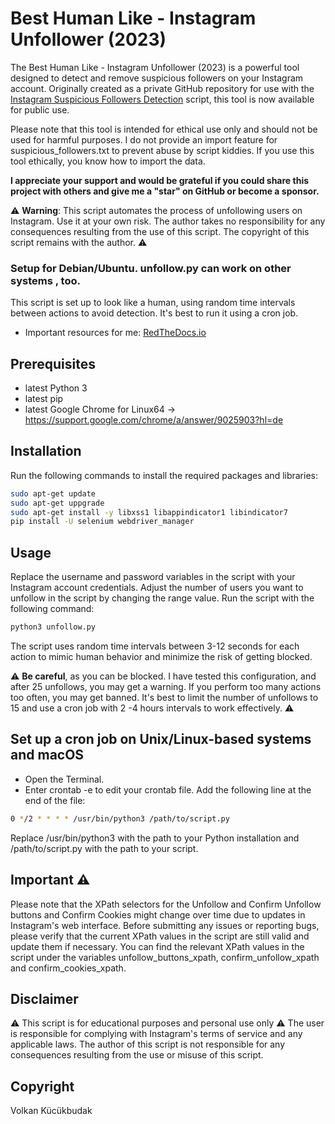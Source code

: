 # Best Human Like - Instagram Unfollower (2023)

The Best Human Like - Instagram Unfollower (2023) is a powerful tool designed to detect and remove suspicious followers on your Instagram account. Originally created as a private GitHub repository for use with the [Instagram Suspicious Followers Detection](https://github.com/VolkanSah/Instagram-Suspicious-Followers-Detection) script, this tool is now available for public use.

Please note that this tool is intended for ethical use only and should not be used for harmful purposes. I do not provide an import feature for suspicious_followers.txt to prevent abuse by script kiddies. If you use this tool ethically, you know how to import the data.

**I appreciate your support and would be grateful if you could share this project with others and give me a "star" on GitHub or become a sponsor.**


⚠️ **Warning**: This script automates the process of unfollowing users on Instagram. Use it at your own risk. The author takes no responsibility for any consequences resulting from the use of this script. The copyright of this script remains with the author. ⚠️
### Setup for Debian/Ubuntu. unfollow.py can work on other systems , too.

This script is set up to look like a human, using random time intervals between actions to avoid detection. It's best to run it using a cron job. 
- Important resources for me: [RedTheDocs.io](https://selenium-python.readthedocs.io/locating-elements.html)

## Prerequisites

- latest Python 3
- latest pip
- latest Google Chrome for Linux64 -> https://support.google.com/chrome/a/answer/9025903?hl=de

## Installation

Run the following commands to install the required packages and libraries:

```sh
sudo apt-get update
sudo apt-get uppgrade
sudo apt-get install -y libxss1 libappindicator1 libindicator7
pip install -U selenium webdriver_manager
```
## Usage
Replace the username and password variables in the script with your Instagram account credentials. Adjust the number of users you want to unfollow in the script by changing the range value. Run the script with the following command:

```sh
python3 unfollow.py
```
The script uses random time intervals between 3-12 seconds for each action to mimic human behavior and minimize the risk of getting blocked.

⚠️ **Be careful**, as you can be blocked. I have tested this configuration, and after 25 unfollows, you may get a warning. If you perform too many actions too often, you may get banned. It's best to limit the number of unfollows to 15 and use a cron job with 2 -4 hours intervals to work effectively. ⚠️


## Set up a cron job on Unix/Linux-based systems and macOS
- Open the Terminal.
- Enter crontab -e to edit your crontab file.
Add the following line at the end of the file:
```bash
0 */2 * * * * /usr/bin/python3 /path/to/script.py
```
Replace /usr/bin/python3 with the path to your Python installation and /path/to/script.py with the path to your script.

## Important ⚠️
Please note that the XPath selectors for the Unfollow and Confirm Unfollow buttons and Confirm Cookies might change over time due to updates in Instagram's web interface. Before submitting any issues or reporting bugs, please verify that the current XPath values in the script are still valid and update them if necessary. You can find the relevant XPath values in the script under the variables unfollow_buttons_xpath, confirm_unfollow_xpath and confirm_cookies_xpath.

## Disclaimer
⚠️ This script is for educational purposes and personal use only ⚠️ The user is responsible for complying with Instagram's terms of service and any applicable laws. The author of this script is not responsible for any consequences resulting from the use or misuse of this script.

## Copyright 
Volkan Kücükbudak


